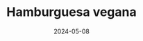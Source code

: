 ---
title: "Hamburguesa vegana"
price: "$12.000"
image: /assets/images/products/hamburguesa-vegana.jpg
alt: "Hamburguesa vegana"
modal: "hamburguesa"
categories:
- Todos	
- Comida
date: 2024-05-08
excerpt: "Pan integral de 100 gramos, torta de lentejas de 100 gramos, hummus de garbanzo, lechuga, tomate y salsa napolitana. Le puedes agregar guacamole y picado de cebolla roja tomate y cilantro."
slideshow-images:
- /assets/images/products/hamburguesa-vegana.jpg" alt="hamburguesa vegana
- /assets/images/home-slideshow/hamburguesa-vegana-en-cervantes.jpg" alt="Una persona agregando aderezo a una hamburguesa vegana
- /assets/images/products/hamburguesa-vegana-abierta.jpg" alt="hamburguesa vegana abierta
---